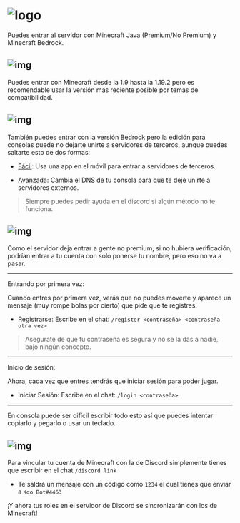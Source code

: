 # ![logo](https://cdn.discordapp.com/attachments/1004710917759586406/1009529359138304030/Comorlentro.png) 
Puedes entrar al servidor con Minecraft Java (Premium/No Premium) y Minecraft Bedrock. 

## ![img](https://cdn.discordapp.com/attachments/1004710917759586406/1010220348932898981/JavaBanner.png)
Puedes entrar con Minecraft desde la 1.9 hasta la 1.19.2 pero es recomendable usar la versión más reciente posible por temas de compatibilidad.

## ![img](https://cdn.discordapp.com/attachments/1004710917759586406/1010222336521293854/BedrockBanner.png)
También puedes entrar con la versión Bedrock pero la edición para consolas puede no dejarte unirte a servidores de terceros, aunque puedes saltarte esto de dos formas:

- [Fácil](https://github.com/FMX372/BedrockTogether-Tutorial): Usa una app en el móvil para entrar a servidores de terceros. 

- [Avanzada](https://wiki.geysermc.org/geyser/using-geyser-with-consoles/): Cambia el DNS de tu consola para que te deje unirte a servidores externos.
>Siempre puedes pedir ayuda en el discord si algún método no te funciona.
  
## ![img](https://cdn.discordapp.com/attachments/1004710917759586406/1010219852528627944/AuthmeBanner.png)
Como el servidor deja entrar a gente no premium, si no hubiera verificación, podrían entrar a tu cuenta con solo ponerse tu nombre, pero eso no va a pasar.
- - - - - - - - - - - 
Entrando por primera vez:

Cuando entres por primera vez, verás que no puedes moverte y aparece un mensaje (muy rompe bolas por cierto) que pide que te registres. 
- Registrarse: Escribe en el chat: `/register <contraseña> <contraseña otra vez>`
>Asegurate de que tu contraseña es segura y no se la das a nadie, bajo ningún concepto.
- - - - - - - - - - - 
Inicio de sesión:

Ahora, cada vez que entres tendrás que iniciar sesión para poder jugar.
- Iniciar Sesión: Escribe en el chat: `/login <contraseña>`
- - - - - - - - - - - 
En consola puede ser difícil escribir todo esto así que puedes intentar copiarlo y pegarlo o usar un teclado.

## ![img](https://cdn.discordapp.com/attachments/1004710917759586406/1010223623853850654/DiscordBanner.png)
Para vincular tu cuenta de Minecraft con la de Discord simplemente tienes que escribir en el chat `/discord link`
- Te saldrá un mensaje con un código como `1234` el cual tienes que enviar a `Kαo Bot#4463`

¡Y ahora tus roles en el servidor de Discord se sincronizarán con los de Minecraft!
